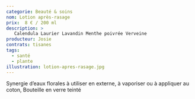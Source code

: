 ```yaml
---
categorie: Beauté & soins
nom: Lotion après-rasage
prix:  8 € / 200 ml
description: >
   Calendula Laurier Lavandin Menthe poivrée Verveine
producteur: Josie
contrats: tisanes
tags: 
  - santé
  - plante
illustration: lotion-apres-rasage.jpg
---
```


Synergie d’eaux florales à utiliser en externe, à vaporiser ou à appliquer au coton, Bouteille en verre teinté